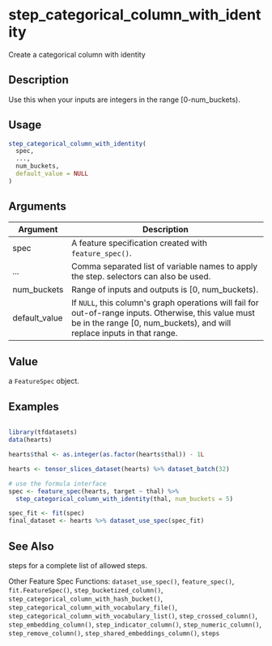 # step_categorical_column_with_identity


Create a categorical column with identity




## Description

Use this when your inputs are integers in the range [0-num_buckets).





## Usage
```r
step_categorical_column_with_identity(
  spec,
  ...,
  num_buckets,
  default_value = NULL
)
```




## Arguments


Argument      |Description
------------- |----------------
spec | A feature specification created with `feature_spec()`.
... | Comma separated list of variable names to apply the step. selectors can also be used.
num_buckets | Range of inputs and outputs is [0, num_buckets).
default_value | If ``NULL``, this column's graph operations will fail for out-of-range inputs. Otherwise, this value must be in the range [0, num_buckets), and will replace inputs in that range.





## Value

a ``FeatureSpec`` object.





## Examples

```r

library(tfdatasets)
data(hearts)

hearts$thal <- as.integer(as.factor(hearts$thal)) - 1L

hearts <- tensor_slices_dataset(hearts) %>% dataset_batch(32)

# use the formula interface
spec <- feature_spec(hearts, target ~ thal) %>%
  step_categorical_column_with_identity(thal, num_buckets = 5)

spec_fit <- fit(spec)
final_dataset <- hearts %>% dataset_use_spec(spec_fit)

```






## See Also

steps for a complete list of allowed steps.

Other Feature Spec Functions: 
`dataset_use_spec()`,
`feature_spec()`,
`fit.FeatureSpec()`,
`step_bucketized_column()`,
`step_categorical_column_with_hash_bucket()`,
`step_categorical_column_with_vocabulary_file()`,
`step_categorical_column_with_vocabulary_list()`,
`step_crossed_column()`,
`step_embedding_column()`,
`step_indicator_column()`,
`step_numeric_column()`,
`step_remove_column()`,
`step_shared_embeddings_column()`,
`steps`



